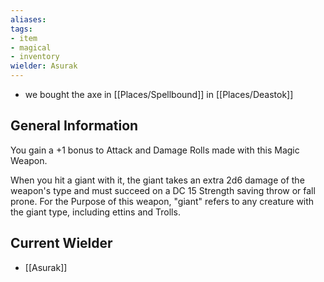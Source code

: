 ```yaml
---
aliases: 
tags: 
- item
- magical
- inventory
wielder: Asurak
---
```


- we bought the axe in [[Places/Spellbound]] in [[Places/Deastok]]

## General Information
You gain a +1 bonus to Attack and Damage Rolls made with this Magic Weapon.

When you hit a giant with it, the giant takes an extra 2d6 damage of the weapon's type and must succeed on a DC 15 Strength saving throw or fall prone. For the Purpose of this weapon, "giant" refers to any creature with the giant type, including ettins and Trolls. 

## Current Wielder
- [[Asurak]]

